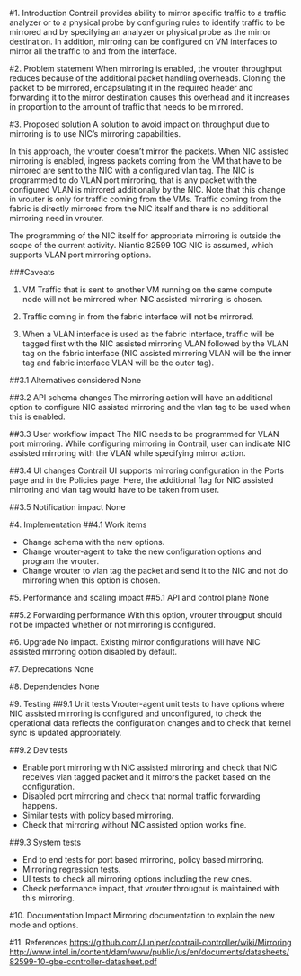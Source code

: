
#1. Introduction
Contrail provides ability to mirror specific traffic to a traffic analyzer or
to a physical probe by configuring rules to identify traffic to be mirrored 
and by specifying an analyzer or physical probe as the mirror destination. 
In addition, mirroring can be configured on VM interfaces to mirror all the
traffic to and from the interface.

#2. Problem statement
When mirroring is enabled, the vrouter throughput reduces because of the
additional packet handling overheads. Cloning the packet to be mirrored,
encapsulating it in the required header and forwarding it to the mirror
destination causes this overhead and it increases in proportion to the
amount of traffic that needs to be mirrored.

#3. Proposed solution
A solution to avoid impact on throughput due to mirroring is to use NIC’s
mirroring capabilities.

In this approach, the vrouter doesn’t mirror the packets. When NIC assisted
mirroring is enabled, ingress packets coming from the VM that have to be
mirrored are sent to the NIC with a configured vlan tag. The NIC is programmed
to do VLAN port mirroring, that is any packet with the configured VLAN is
mirrored additionally by the NIC. Note that this change in vrouter is only for
traffic coming from the VMs. Traffic coming from the fabric is directly
mirrored from the NIC itself and there is no additional mirroring need in
vrouter.

The programming of the NIC itself for appropriate mirroring is outside the
scope of the current activity. Niantic 82599 10G NIC is assumed, which supports
VLAN port mirroring options.

###Caveats

1. VM Traffic that is sent to another VM running on the same compute
node will not be mirrored when NIC assisted mirroring is chosen.

2. Traffic coming in from the fabric interface will not be mirrored.

3. When a VLAN interface is used as the fabric interface, traffic will be
tagged first with the NIC assisted mirroring VLAN followed by the VLAN tag
on the fabric interface (NIC assisted mirroring VLAN will be the inner tag and
fabric interface VLAN will be the outer tag).

##3.1 Alternatives considered
None

##3.2 API schema changes
The mirroring action will have an additional option to configure NIC assisted
mirroring and the vlan tag to be used when this is enabled.

##3.3 User workflow impact
The NIC needs to be programmed for VLAN port mirroring. While configuring
mirroring in Contrail, user can indicate NIC assisted mirroring with the VLAN
while specifying mirror action.

##3.4 UI changes
Contrail UI supports mirroring configuration in the Ports page and in the
Policies page. Here, the additional flag for NIC assisted mirroring and vlan
tag would have to be taken from user.

##3.5 Notification impact
None

#4. Implementation
##4.1 Work items
* Change schema with the new options.
* Change vrouter-agent to take the new configuration options and program the
  vrouter.
* Change vrouter to vlan tag the packet and send it to the NIC and not do
  mirroring when this option is chosen.

#5. Performance and scaling impact
##5.1 API and control plane
None

##5.2 Forwarding performance
With this option, vrouter througput should not be impacted whether or not
mirroring is configured.

#6. Upgrade
No impact. Existing mirror configurations will have NIC assisted mirroring
option disabled by default.

#7. Deprecations
None

#8. Dependencies
None

#9. Testing
##9.1 Unit tests
Vrouter-agent unit tests to have options where NIC assisted mirroring is
configured and unconfigured, to check the operational data reflects the
configuration changes and to check that kernel sync is updated appropriately.

##9.2 Dev tests
* Enable port mirroring with NIC assisted mirroring and check that NIC receives
  vlan tagged packet and it mirrors the packet based on the configuration.
* Disabled port mirroring and check that normal traffic forwarding happens.
* Similar tests with policy based mirroring.
* Check that mirroring without NIC assisted option works fine.

##9.3 System tests
* End to end tests for port based mirroring, policy based mirroring.
* Mirroring regression tests.
* UI tests to check all mirroring options including the new ones.
* Check performance impact, that vrouter througput is maintained with this
  mirroring.

#10. Documentation Impact
Mirroring documentation to explain the new mode and options.

#11. References
https://github.com/Juniper/contrail-controller/wiki/Mirroring
http://www.intel.in/content/dam/www/public/us/en/documents/datasheets/82599-10-gbe-controller-datasheet.pdf
